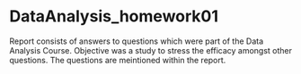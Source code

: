 # DataAnalysis_homework01

Report consists of answers to questions which were part of the Data Analysis Course. Objective was a study to stress the efficacy amongst other questions. The questions are meintioned within the report.
